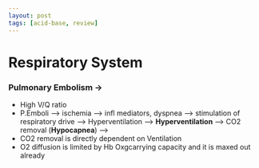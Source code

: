 ```yaml
---
layout: post
tags: [acid-base, review]
---
```


# Respiratory System

### Pulmonary Embolism -> 

- High V/Q ratio
- P.Emboli --> ischemia --> infl mediators, dyspnea --> stimulation of respiratory drive --> Hyperventilation --> __Hyperventilation__ --> CO2 removal (__Hypocapnea__) --> 
- CO2 removal is directly dependent on Ventilation
- O2 diffusion is limited by Hb Oxgcarrying capacity and it is maxed out already



